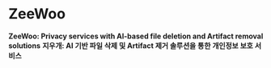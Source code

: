 # ZeeWoo
**ZeeWoo: Privacy services with AI-based file deletion and Artifact removal solutions**
**지우개: AI 기반 파일 삭제 및 Artifact 제거 솔루션을 통한 개인정보 보호 서비스**

